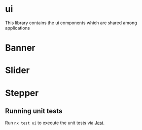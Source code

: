# ui

This library contains the ui components which are shared among applications

# Banner

# Slider

# Stepper

## Running unit tests

Run `nx test ui` to execute the unit tests via [Jest](https://jestjs.io).
